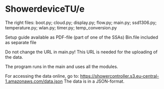 # ShowerdeviceTU/e
The right files:
boot.py;
cloud.py;
display.py;
flow.py;
main.py;
ssd1306.py;
temperature.py;
wlan.py;
timer.py;
temp_conversion.py

Setup guide available as PDF-file (part of one of the SSAs)
Bin.file included as separate file

Do not change the URL in main.py!
This URL is needed for the uploading of the data.

The program runs in the main and uses all the modules. 

For accessing the data online, go to: https://showercontroller.s3.eu-central-1.amazonaws.com/data.json
The data is in a JSON-format.
